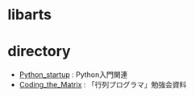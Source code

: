 # libarts
# directory

* [Python_startup](https://github.com/KengoTobita/libarts/tree/master/Python_startup) : Python入門関連
* [Coding_the_Matrix](https://github.com/KengoTobita/libarts/tree/master/Coding_the_Matrix) : 「行列プログラマ」勉強会資料
